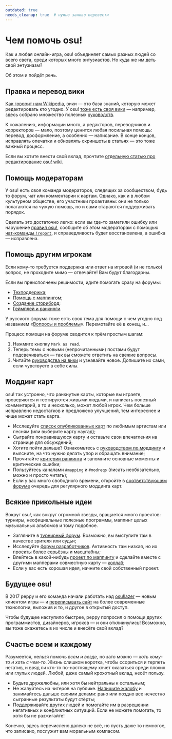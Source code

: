 ```yaml
---
outdated: true
needs_cleanup: true  # нужно заново перевести
---
```


# Чем помочь osu!

Как и любая онлайн-игра, osu! объединяет самых разных людей со всего света, среди которых много энтузиастов.
Но куда же им деть свой энтузиазм?

Об этом и пойдёт речь.

## Правка и перевод вики

[Как говорит нам Wikipedia](https://ru.wikipedia.org/wiki/%D0%92%D0%B8%D0%BA%D0%B8), вики — это база знаний, которую может редактировать кто угодно.
У osu! [тоже есть своя вики](https://github.com/ppy/osu-wiki) — например, здесь собрано множество полезных [руководств](/wiki/Guides).

К сожалению, информации много, а редакторов, переводчиков и корректоров — мало, поэтому ценится любая посильная помощь: перевод, дооформление, а особенно — написание.
В конце концов, исправлять опечатки и обновлять скриншоты в статьях — это тоже важный процесс.

Если вы хотите внести свой вклад, прочтите [отдельную статью про редактирование osu! wiki](/wiki/osu!_wiki_Contribution_Guide).

## Помощь модераторам

У osu! есть своя команда модераторов, следящих за сообществом, будь то форум, чат или комментарии к картам.
Однако, как и в любом культурном обществе, его участники проактивны: они не только полагаются на чужую помощь, но и сами стараются поддерживать порядок.

Сделать это достаточно легко: если вы где-то заметили ошибку или нарушение [правил osu!](/wiki/Rules), сообщите об этом модераторам с помощью [чат-команды `!report`](/wiki/Reporting_Bad_Behaviour), и справедливость будет восстановлена, а ошибка — исправлена.

## Помощь другим игрокам

Если кому-то требуется поддержка или ответ на игровой (и не только) вопрос, не проходите мимо — отвечайте!
Вам будут благодарны.

Если вы преисполнены решимости, идите помогать сразу на форумы:

- [Техподдержка](https://osu.ppy.sh/community/forums/5);
- [Помощь с маппингом](https://osu.ppy.sh/community/forums/56);
- [Создание сториборд](https://osu.ppy.sh/community/forums/20);
- [Геймплей и ранкинги](https://osu.ppy.sh/community/forums/13).

У русского форума тоже есть своя тема для помощи с чем угодно под названием «[Вопросы и проблемы](https://osu.ppy.sh/community/forums/topics/9668)».
Перемотайте её в конец, и...

Процесс помощи на форуме сводится к трём простым шагам:

1. Нажмите кнопку `Mark as read`.
2. Теперь темы с новыми (непрочитанными) постами будут подсвечиваться — так вы сможете ответить на свежие вопросы.
3. Читайте [руководства на вики](/wiki/Guides) и узнавайте новое. Допишите их сами, если чувствуете в себе силы.

## Моддинг карт

osu! так устроено, что ранкнутые карты, которые вы играете, проверяются и тестируются живыми людьми, и написать полезный комментарий, а то и несколько, может любой игрок.
Чем больше исправлено недостатков и предложено улучшений, тем интереснее и чище может стать карта.

- Исследуйте [список опубликованных карт](https://osu.ppy.sh/beatmapsets?s=pending) по любимым артистам или песням (или выберите карту наугад);
- Сыграйте понравившуюся карту и оставьте свои впечатления на странице для обсуждений;
- Хотите пойти дальше? Ознакомьтесь с [руководством по моддингу](/wiki/Modding) и выясните, на что нужно делать упор и обращать внимание;
- Прочитайте [критерии ранкинга](/wiki/Ranking_Criteria) и запомните основные моменты и критические ошибки;
- Пользуйтесь каналами `#mapping` и `#modreqs` (писать необязательно, можно и просто читать);
- Если у вас много свободного времени, откройте в [соответствующем форуме](https://osu.ppy.sh/community/forums/60) очередь для регулярного моддинга карт.

## Всякие прикольные идеи

Вокруг osu!, как вокруг огромной звезды, вращается много проектов: турниры, неофициальные полезные программы, маппинг целых музыкальных альбомов и тому подобное.

- Загляните в [турнирный форум](https://osu.ppy.sh/community/forums/55).
  Возможно, вы выступите там в качестве зрителя или судьи;
- Исследуйте [форум разработчиков](https://osu.ppy.sh/community/forums/2). Активность там низкая, но их [проекты](https://osu.ppy.sh/community/forums/topics/58855) [более](https://osu.ppy.sh/community/forums/topics/80027) [серьёзны](https://osu.ppy.sh/community/forums/topics/79354) и масштабны;
- Влейтесь в какой-нибудь [проект по маппингу](https://osu.ppy.sh/community/forums/53) и сделайте вместе с другими мапперами совместную карту — [коллаб](/wiki/Guides/Collab_Information);
- Если у вас есть хорошая идея, начните свой собственный проект.

## Будущее osu!

В 2017 peppy и его команда начали работать над [osu!lazer](https://github.com/ppy/osu) — новым клиентом игры — и [переписывать сайт](https://github.com/ppy/osu-web) на более современные технологии, выложив и то, и другое в открытый доступ.

Чтобы будущее наступило быстрее, peppy попросил о помощи других программистов, дизайнеров, игроков — и они откликнулись!
Возможно, вы тоже окажетесь в их числе и внесёте свой вклад?

## Счастье всем и каждому

Разумеется, нельзя помочь *всем и везде,* но зато можно — *хоть кому-то и хоть с чем-то.*
Жизнь слишком коротка, чтобы ссориться и терпеть негатив, и вряд ли кто-то по-настоящему хочет оказаться среди плохих или глупых людей.
Любой, даже самый крохотный вклад, несёт пользу.

- Будьте дружелюбны, или хотя бы нейтральны к остальным;
- Не жалуйтесь на читеров на публике.
  [Напишите жалобу](/wiki/Reporting_Bad_Behaviour/Handling_Foul_Play) и занимайтесь дальше своими делами: рано или поздно все нечестно сыгранные результаты будут стёрты;
- Поддерживайте других людей и помогайте им в разрешении негативных и конфликтных ситуаций.
  Если не можете помогать, то хотя бы не разжигайте!

Конечно, здесь перечислено далеко не всё, но пусть даже то немногое, что записано, послужит вам моральным компасом.
